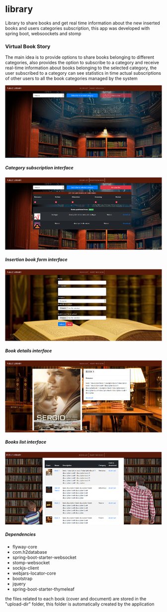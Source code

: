 # library
Library to share books and get real time information about the new inserted books and users categories subscription, this app was developed with spring boot, websoockets and stomp
<h3>Virtual Book Story</h1>
<p>The main idea is to provide options to share books belonging to different categories, also provides the option to subscribe to a category and receive real-time information about books belonging to the selected category, the user subscribed to a category can see statistics in time actual subscriptions of other users to all the book categories managed by the system</p>
<img src="/opt/libraryFront1.png"/>
<h5>Category subscription interface</h5>
<img src="/opt/subscription1.png"/>
<h5>Insertion book form interface</h5>
<img src="/opt/bookForm1.png"/>
<h5>Book details interface</h5>
<img src="/opt/bookDetails1.png"/>
<h5>Books list interface</h5>
<img src="/opt/booksList1.png"/>
<h5>Dependencies</h5>
<ul>
  <li>flyway-core</li>
  <li>com.h2database</li>
  <li>spring-boot-starter-websocket</li>
  <li>stomp-websocket</li>
   <li>sockjs-client</li>
  <li>webjars-locator-core</li>
   <li>bootstrap</li>
  <li>jquery</li>
   <li>spring-boot-starter-thymeleaf</li>
</ul>
<p>the files related to each book (cover and document) are stored in the "upload-dir" folder, this folder is automatically created by the application</p>
